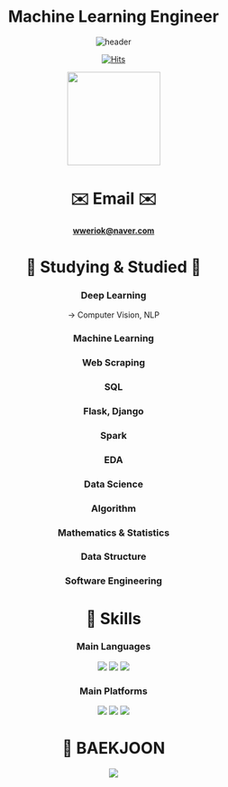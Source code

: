 <div align="center">

# Machine Learning Engineer   
  
![header](https://capsule-render.vercel.app/api?type=waving&color=auto&height=300&section=header&text=JUNO&fontSize=90)
  
  
[![Hits](https://hits.seeyoufarm.com/api/count/incr/badge.svg?url=https%3A%2F%2Fgithub.com%2Fgjbae1212%2Fhit-counter&count_bg=%2379C83D&title_bg=%23555555&icon=&icon_color=%23E7E7E7&title=hits&edge_flat=false)](https://hits.seeyoufarm.com)  
  
  
<img align='center' src="https://github-readme-stats.vercel.app/api?username=JUNUbermensch" height="165">  
  

# ✉️ Email ✉️
#### wweriok@naver.com
   
# 📌 Studying & Studied 📌
### Deep Learning 
 -> Computer Vision, NLP
### Machine Learning
  
### Web Scraping
  
### SQL
  
### Flask, Django
  
### Spark
  
### EDA
 
### Data Science

### Algorithm

### Mathematics & Statistics

### Data Structure

### Software Engineering




# 🦾 Skills
### Main Languages
<img src="https://img.shields.io/badge/Python-3776AB?style=for-the-badge&logo=Python&logoColor=black"> <img src="https://img.shields.io/badge/Pytorch-EE4C2C?style=for-the-badge&logo=Pytorch&logoColor=black"> <img src="https://camo.githubusercontent.com/7a5b0be4e9e7f84c9729c8a6cac39f94f9398d1982dfc58561ee4ddbff53f5cc/68747470733a2f2f696d672e736869656c64732e696f2f7374617469632f76313f7374796c653d666f722d7468652d6261646765266d6573736167653d54656e736f72466c6f7726636f6c6f723d464636463030266c6f676f3d54656e736f72466c6f77266c6f676f436f6c6f723d464646464646266c6162656c3d">
### Main Platforms
<img src="https://img.shields.io/badge/Jupyter-F37626?style=for-the-badge&logo=Jupyter&logoColor=black"> <img src="https://img.shields.io/badge/Visual Studio Code-007ACC?style=for-the-badge&logo=Visual Studio Code&logoColor=black"> <img src="https://img.shields.io/badge/Windows-0078D6?style=for-the-badge&logo=Windows&logoColor=black">










# 🌱 BAEKJOON
<img align='center' src="http://mazassumnida.wtf/api/v2/generate_badge?boj=jun0w7">
  
</div>
